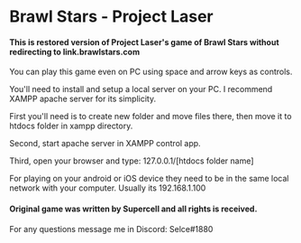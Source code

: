 # Brawl Stars - Project Laser
<h4>This is restored version of Project Laser's game of Brawl Stars without redirecting to link.brawlstars.com</h4>

You can play this game even on PC using space and arrow keys as controls.

You'll need to install and setup a local server on your PC. I recommend XAMPP apache server for its simplicity.

First you'll need is to create new folder and move files there, then move it to htdocs folder in xampp directory.

Second, start apache server in XAMPP control app.

Third, open your browser and type: 127.0.0.1/[htdocs folder name]

For playing on your android or iOS device they need to be in the same local network with your computer. Usually its 192.168.1.100

<h4>Original game was written by Supercell and all rights is received.</h4>

For any questions message me in Discord: Selce#1880
